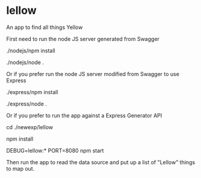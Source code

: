 # lellow
An app to find all things Yellow

First need to run the node JS server generated from Swagger

./nodejs/npm install

./nodejs/node .

Or if you prefer run the node JS server modified from Swagger to use Express

./express/npm install

./express/node .

Or if you prefer to run the app against a Express Generator API

cd ./newexp/lellow

npm install

DEBUG=lellow:* PORT=8080 npm start

Then run the app to read the data source and put up a list of "Lellow" things to map out.
